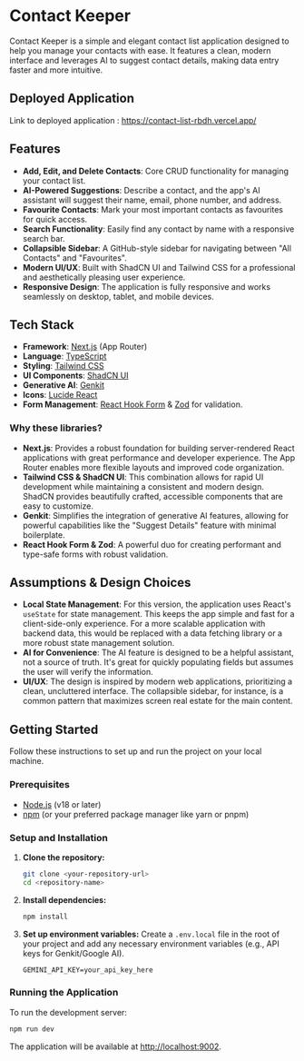 # Contact Keeper

Contact Keeper is a simple and elegant contact list application designed to help you manage your contacts with ease. It features a clean, modern interface and leverages AI to suggest contact details, making data entry faster and more intuitive.

## Deployed Application

Link to  deployed application : https://contact-list-rbdh.vercel.app/

## Features

- **Add, Edit, and Delete Contacts**: Core CRUD functionality for managing your contact list.
- **AI-Powered Suggestions**: Describe a contact, and the app's AI assistant will suggest their name, email, phone number, and address.
- **Favourite Contacts**: Mark your most important contacts as favourites for quick access.
- **Search Functionality**: Easily find any contact by name with a responsive search bar.
- **Collapsible Sidebar**: A GitHub-style sidebar for navigating between "All Contacts" and "Favourites".
- **Modern UI/UX**: Built with ShadCN UI and Tailwind CSS for a professional and aesthetically pleasing user experience.
- **Responsive Design**: The application is fully responsive and works seamlessly on desktop, tablet, and mobile devices.

## Tech Stack

- **Framework**: [Next.js](https://nextjs.org/) (App Router)
- **Language**: [TypeScript](https://www.typescriptlang.org/)
- **Styling**: [Tailwind CSS](https://tailwindcss.com/)
- **UI Components**: [ShadCN UI](https://ui.shadcn.com/)
- **Generative AI**: [Genkit](https://firebase.google.com/docs/genkit)
- **Icons**: [Lucide React](https://lucide.dev/)
- **Form Management**: [React Hook Form](https://react-hook-form.com/) & [Zod](https://zod.dev/) for validation.

### Why these libraries?

- **Next.js**: Provides a robust foundation for building server-rendered React applications with great performance and developer experience. The App Router enables more flexible layouts and improved code organization.
- **Tailwind CSS & ShadCN UI**: This combination allows for rapid UI development while maintaining a consistent and modern design. ShadCN provides beautifully crafted, accessible components that are easy to customize.
- **Genkit**: Simplifies the integration of generative AI features, allowing for powerful capabilities like the "Suggest Details" feature with minimal boilerplate.
- **React Hook Form & Zod**: A powerful duo for creating performant and type-safe forms with robust validation.

## Assumptions & Design Choices

- **Local State Management**: For this version, the application uses React's `useState` for state management. This keeps the app simple and fast for a client-side-only experience. For a more scalable application with backend data, this would be replaced with a data fetching library or a more robust state management solution.
- **AI for Convenience**: The AI feature is designed to be a helpful assistant, not a source of truth. It's great for quickly populating fields but assumes the user will verify the information.
- **UI/UX**: The design is inspired by modern web applications, prioritizing a clean, uncluttered interface. The collapsible sidebar, for instance, is a common pattern that maximizes screen real estate for the main content.

## Getting Started

Follow these instructions to set up and run the project on your local machine.

### Prerequisites

- [Node.js](https://nodejs.org/en/) (v18 or later)
- [npm](https://www.npmjs.com/) (or your preferred package manager like yarn or pnpm)

### Setup and Installation

1.  **Clone the repository:**
    ```bash
    git clone <your-repository-url>
    cd <repository-name>
    ```

2.  **Install dependencies:**
    ```bash
    npm install
    ```

3.  **Set up environment variables:**
    Create a `.env.local` file in the root of your project and add any necessary environment variables (e.g., API keys for Genkit/Google AI).

    ```
    GEMINI_API_KEY=your_api_key_here
    ```

### Running the Application

To run the development server:

```bash
npm run dev
```

The application will be available at [http://localhost:9002](http://localhost:9002).
